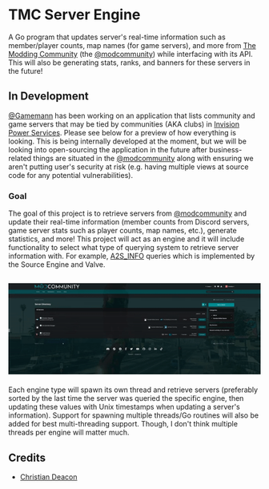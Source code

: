 # TMC Server Engine
A Go program that updates server's real-time information such as member/player counts, map names (for game servers), and more from [The Modding Community](https://moddingcommunity.com/) (the [@modcommunity](https://github.com/modcommunity)) while interfacing with its API. This will also be generating stats, ranks, and banners for these servers in the future!

## In Development
[@Gamemann](https://github.com/gamemann) has been working on an application that lists community and game servers that may be tied by communities (AKA clubs) in [Invision Power Services](https://invisioncommunity.com/). Please see below for a preview of how everything is looking. This is being internally developed at the moment, but we will be looking into open-sourcing the application in the future after business-related things are situated in the [@modcommunity](https://github.com/modcommunity) along with ensuring we aren't putting user's security at risk (e.g. having multiple views at source code for any potential vulnerabilities).

### Goal
The goal of this project is to retrieve servers from [@modcommunity](https://github.com/modcommunity) and update their real-time information (member counts from Discord servers, game server stats such as player counts, map names, etc.), generate statistics, and more! This project will act as an engine and it will include functionality to select what type of querying system to retrieve server information with. For example, [A2S_INFO](https://developer.valvesoftware.com/wiki/Server_queries) queries which is implemented by the Source Engine and Valve.

## <a href="https://moddingcommunity.com/" target="_blank"><img src="misc/goal.gif" data-canonical-src="https://github.com/gamemann/tmc-servers-engine/misc/goal.gif" /></a>

Each engine type will spawn its own thread and retrieve servers (preferably sorted by the last time the server was queried the specific engine, then updating these values with Unix timestamps when updating a server's information). Support for spawning multiple threads/Go routines will also be added for best multi-threading support. Though, I don't think multiple threads per engine will matter much.

## Credits
* [Christian Deacon](https://github.com/gamemann)